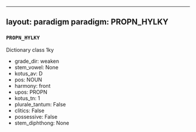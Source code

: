 
---
layout: paradigm
paradigm: PROPN_HYLKY
---
### ` PROPN_HYLKY `

Dictionary class 1ky
* grade_dir: weaken
* stem_vowel: None
* kotus_av: D
* pos: NOUN
* harmony: front
* upos: PROPN
* kotus_tn: 1
* plurale_tantum: False
* clitics: False
* possessive: False
* stem_diphthong: None
